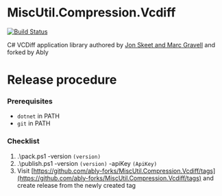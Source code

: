 # MiscUtil.Compression.Vcdiff

[![Build Status](https://travis-ci.org/ably-forks/MiscUtil.Compression.Vcdiff.svg?branch=master)](https://travis-ci.org/ably-forks/MiscUtil.Compression.Vcdiff)

C# VCDiff application library authored by [Jon Skeet and Marc Gravell](https://jonskeet.uk/csharp/miscutil/) and forked by Ably

# Release procedure

### Prerequisites
- `dotnet` in PATH
- `git` in PATH

### Checklist

1. .\pack.ps1 -version `(version)`
2. .\publish.ps1 -version `(version)` -apiKey `(ApiKey)`
3. Visit [https://github.com/ably-forks/MiscUtil.Compression.Vcdiff/tags](https://github.com/ably-forks/MiscUtil.Compression.Vcdiff/tags) and create release from the newly created tag